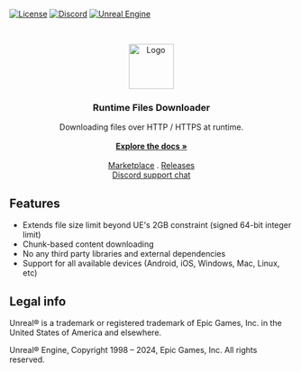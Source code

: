 <a href="https://github.com/gtreshchev/RuntimeFilesDownloader/blob/main/LICENSE">![License](https://img.shields.io/badge/license-MIT-brightgreen.svg)</a>
<a href="https://discord.gg/s3e53uByCq">![Discord](https://img.shields.io/discord/1055168498919284786.svg?label=Discord&logo=discord&color=7289DA&labelColor=2C2F33)</a>
<a href="https://www.unrealengine.com/">![Unreal Engine](https://img.shields.io/badge/Unreal-4.24%2B-dea309)</a>

<br/>
<p align="center">
  <a href="https://github.com/gtreshchev/RuntimeFilesDownloader">
    <img src="Resources/Icon128.png" alt="Logo" width="80" height="80">
  </a>

<h3 align="center">Runtime Files Downloader</h3>

  <p align="center">
    Downloading files over HTTP / HTTPS at runtime.
    <br/>
    <br/>
    <a href="https://github.com/gtreshchev/RuntimeFilesDownloader/wiki"><strong>Explore the docs »</strong></a>
    <br/>
    <br/>
    <a href="https://unrealengine.com/marketplace/product/runtime-files-downloader">Marketplace</a>
    .
    <a href="https://github.com/gtreshchev/RuntimeFilesDownloader/releases">Releases</a>
    <br/>
    <a href="https://discord.gg/s3e53uByCq">Discord support chat</a>
  </p>

## Features

- Extends file size limit beyond UE's 2GB constraint (signed 64-bit integer limit)
- Chunk-based content downloading
- No any third party libraries and external dependencies
- Support for all available devices (Android, iOS, Windows, Mac, Linux, etc)

## Legal info

Unreal® is a trademark or registered trademark of Epic Games, Inc. in the United States of America and elsewhere.

Unreal® Engine, Copyright 1998 – 2024, Epic Games, Inc. All rights reserved.
